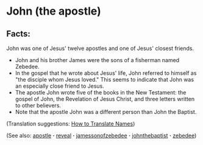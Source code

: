 # John (the apostle) #

## Facts: ##

John was one of Jesus' twelve apostles and one of Jesus' closest friends. 

* John and his brother James were the sons of a fisherman named Zebedee.
* In the gospel that he wrote about Jesus' life, John referred to himself as "the disciple whom Jesus loved." This seems to indicate that John was an especially close friend to Jesus.
* The apostle John wrote five of the books in the New Testament: the gospel of John, the Revelation of Jesus Christ, and three letters written to other believers.
* Note that the apostle John was a different person than John the Baptist.

(Translation suggestions: [How to Translate Names](https://git.door43.org/Door43/en-ta-translate-vol1/src/master/content/translate_names.md))

(See also: [apostle](../kt/apostle.md) **·** [reveal](../kt/reveal.md) **·** [jamessonofzebedee](../other/jamessonofzebedee.md) **·** [johnthebaptist](../other/johnthebaptist.md) **·** [zebedee](../other/zebedee.md))

